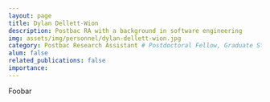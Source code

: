```yaml
---
layout: page
title: Dylan Dellett-Wion
description: Postbac RA with a background in software engineering
img: assets/img/personnel/dylan-dellett-wion.jpg
category: Postbac Research Assistant # Postdoctoral Fellow, Graduate Student, Postbac Research Assistant, Undergraduate Research Assistant
alum: false
related_publications: false
importance:
---
```


Foobar
